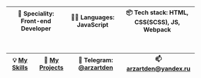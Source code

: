 <div align="center">

  <br>
  
  |👷 Speciality: Front-end Developer | 🧑‍💻 Languages: JavaScript |📦 Tech stack: HTML, CSS(SCSS), JS, Webpack|
  |-----------------------------------|--------------------------|-------------------------------------------|
   
  <br>

  |💡 [My Skills](SKILLS.md)|🧻 [My Projects](PROJECTS.md)|💬 Telegram: [@arzartden](https://telegram.me/arzartden)|📫 [arzartden@yandex.ru](mailto:arzartden@yandex.ru)|
  |----------------------|--------------------------|-------------------------------------|------------------------------------------------|
  
</div>
